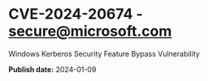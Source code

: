 # CVE-2024-20674 - secure@microsoft.com

Windows Kerberos Security Feature Bypass Vulnerability

**Publish date:** 2024-01-09
